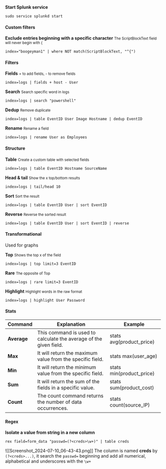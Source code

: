 **Start Splunk service**
```shell
sudo service splunkd start
```

#### Custom filters
**Exclude entries beginning with a specific character**
<small>The ScriptBlockText field will never begin with {</small>
```text
index="boogeyman1" | where NOT match(ScriptBlockText, "^{")
```

#### Filters

**Fields**
<small>+ to add fields, - to remove fields</small>
```text
index=logs | fields + host - User
```

**Search**
<small>Search specific word in logs</small>
```text
index=logs | search "powershell"
```

**Dedup**
<small>Remove duplicate</small>
```text
index=logs | table EventID User Image Hostname | dedup EventID
```

**Rename**
<small>Rename a field</small>
```text
index=logs | rename User as Employees
```

#### Structure

**Table**
<small>Create a custom table with selected fields</small>
```text
index=logs | table EventID Hostname SourceName
```

**Head & tail**
<small>Show the x top/bottom results</small>
```text
index=logs | tail/head 10
```

**Sort**
<small>Sort the result</small>
```text
index=logs | table EventID User | sort EventID
```

**Reverse**
<small>Reverse the sorted result</small>
```text
index=logs | table EventID User | sort EventID | reverse
```

#### Transformational
Used for graphs

**Top**
<small>Shows the top x of the field</small>
```text
index=logs | top limit=3 EventID
```

**Rare**
<small>The opposite of Top</small>
```text
index=logs | rare limit=3 EventID
```

**Highlight**
<small>Highlight words in the raw format</small>
```text
index=logs | highlight User Password
```


#### Stats
| **Command**       | **Explanation**                                                   | **Example**              |
| ----------------- | ----------------------------------------------------------------- | ------------------------ |
| **Average  <br>** | This command is used to calculate the average of the given field. | stats avg(product_price) |
| **Max  <br>**     | It will return the maximum value from the specific field.         | stats max(user_age)      |
| **Min**           | It will return the minimum value from the specific field.         | stats min(product_price) |
| **Sum**           | It will return the sum of the fields in a specific value.         | stats sum(product_cost)  |
| **Count**         | The count command returns the number of data occurrences.         | stats count(source_IP)   |

#### Regex
**Isolate a value from string in a new column**
```text
rex field=form_data "passwd=(?<creds>\w+)" | table creds
```
![[Screenshot_2024-07-10_06-43-43.png]]
The column is named **creds** by `(?<creds>...)`, it search the `passwd=` beginning and add all numerical, alphabetical and underscores with the `\w+`